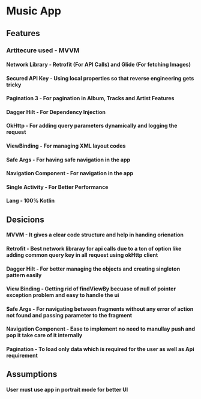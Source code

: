 # Music App
## Features 
### Artitecure used - MVVM 
#### Network Library - Retrofit (For API Calls) and Glide (For fetching Images)
#### Secured API Key - Using local properties so that reverse engineering gets tricky
#### Pagination 3 - For pagination in Album, Tracks and Artist Features
#### Dagger Hilt - For Dependency Injection 
#### OkHttp - For adding query parameters dynamically and logging the request
#### ViewBinding - For managing XML layout codes
#### Safe Args - For having safe navigation in the app 
#### Navigation Component - For navigation in the app
#### Single Activity - For Better Performance 
#### Lang - 100% Kotlin

 ## Desicions 

#### MVVM - It gives a clear code structure and help in handing orienation 
#### Retrofit - Best network libraray for api calls due to a ton of option like adding common query key in all request using okHttp client
#### Dagger Hilt - For better managing the objects and creating singleton pattern easily 
#### View Binding - Getting rid of findViewBy becuase of null of pointer exception problem and easy to handle the ui 
#### Safe Args - For navigating between fragments without any error of action not found and passing parameter to the fragment 
#### Navigation Component - Ease to implement no need to manullay push and pop it take care of it internally 
#### Pagination - To load only data which is required for the user as well as Api requirement

 ## Assumptions 

#### User must use app in portrait mode for better UI

